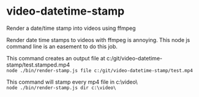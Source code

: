 # video-datetime-stamp
Render a date/time stamp into videos using ffmpeg

Render date time stamps to videos with ffmpeg is annoying.
This node js command line is an easement to do this job.


This command creates an output file at c:/git/video-datetime-stamp/test.stamped.mp4  
```node ./bin/render-stamp.js file c:/git/video-datetime-stamp/test.mp4```

This command will stamp every mp4 file in c:\video\  
```node ./bin/render-stamp.js dir c:\video\```